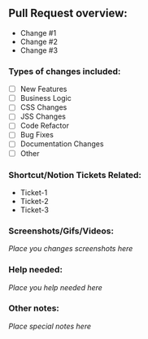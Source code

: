 ## Pull Request overview:

- Change #1
- Change #2
- Change #3

### Types of changes included:

- [ ] New Features
- [ ] Business Logic
- [ ] CSS Changes
- [ ] JSS Changes
- [ ] Code Refactor
- [ ] Bug Fixes
- [ ] Documentation Changes
- [ ] Other

### Shortcut/Notion Tickets Related:

- Ticket-1
- Ticket-2
- Ticket-3

### Screenshots/Gifs/Videos:

_Place you changes screenshots here_

### Help needed:

_Place you help needed here_

### Other notes:

_Place special notes here_
